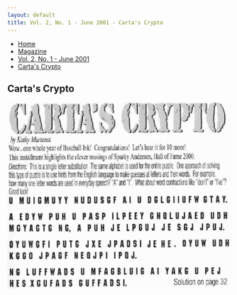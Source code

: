 ```yaml
---
layout: default
title: Vol. 2, No. 1 - June 2001 - Carta's Crypto
---
```

<nav class="breadcrumb" aria-label="breadcrumbs">
  <ul>
    <li><a href="{{ site.url }}{{ site.baseurl }}/index.html">Home</a></li>
    <li><a href="../magazine-home.html">Magazine</a></li>
    <li><a href="bi_vol_2_no_1_home.html">Vol. 2, No. 1 - June 2001</a></li>
    <li class="is-active"><a href="#" aria-current="page">Carta's Crypto</a></li>
  </ul>
</nav>

<section class="storycontent">
  <h1>Carta's Crypto</h1>
  <img src="images/bi_vol_2_no_1_cartas_crypto.gif" alt="Carta's Crypton">
</section>
